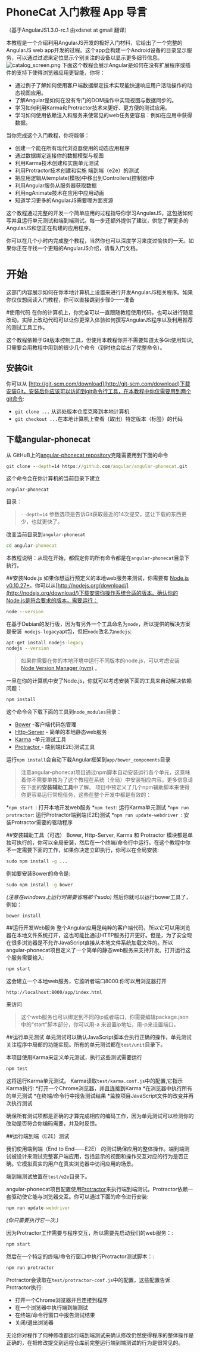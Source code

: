 # PhoneCat 入门教程 App 导言
（基于AngularJS1.3.0-rc.1 由xdsnet at gmail 翻译）

本教程是一个介绍利用AngularJS开发的极好入门材料，它给出了一个完整的AngularJS web app开发的过程。这个app会构建一个Android设备的目录显示服务，可以通过过滤来定位显示个别关注的设备以显示更多细节信息。
![catalog_screen.png](./image/catalog_screen.png)
下面这个教程会展示Angular是如何在没有扩展程序或插件的支持下使得浏览器应用更智能，你将：

* 通过例子了解如何使用客户端数据绑定技术实现能快速响应用户活动操作的动态视图应用。
* 了解Angular是如何在没有专门的DOM操作中实现视图与数据同步的。
* 学习如何利用Karma和Protractor技术来更好、更方便的测试应用。
* 学习如何使用依赖注入和服务来使常见的web任务更容易：例如在应用中获得数据。


当你完成这个入门教程，你将能够：

* 创建一个能在所有现代浏览器使用的动态应用程序
* 通过数据绑定连接你的数据模型与视图
* 利用Karma技术创建和实施单元测试
* 利用Protractor技术创建和实施 端到端（e2e）的测试
* 把应用逻辑从template(模板)中移出到Controllers(控制器)中
* 利用Angular服务从服务器获取数据
* 利用ngAnimate技术在应用中应用动画
* 知道学习更多的AngularJS需要哪方面资源

这个教程通过完整的开发一个简单应用的过程指导你学习AngularJS，这包括如何写并且运行单元测试和端到端测试。每一步还额外提供了建议，供您了解更多的AngularJS和您正在构建的应用程序。

你可以在几个小时内完成整个教程，当然你也可以深度学习来度过愉快的一天。如果你正在寻找一个更短的AngularJS介绍，请看入门文档。

# 开始
这部门内容展示如何在你本地计算机上设置来进行开发AngularJS相关程序。如果你仅仅想阅读入门教程，你可以直接跳到步骤0——准备

#使用代码
在你的计算机上，你完全可以一直跟随教程使用代码，也可以进行随意改动，实际上改动代码可以让你更深入体验如何撰写AngularJS程序以及利用推荐的测试工具工作。

这个教程依赖于Git版本控制工具，但使用本教程你并不需要知道太多Git使用知识,只需要会用教程中用到的很少几个命令（到时也会给出了完整命令）。

## 安装Git
你可以从 [http://git-scm.com/download](http://git-scm.com/download)下载安装Git。安装后你应该可以访问到git命令行工具，在本教程中你仅需要用到两个git命令:

* `git clone ...` 从远处版本仓库克隆到本地计算机
* `git checkout ...`在本地计算机上查看（取出）特定版本（标签）的代码

## 下载angular-phonecat
从 GitHuB上的[angular-phonecat repository](https://github.com/angular/angular-phonecat)克隆需要用到下面的命令
```cmd
git clone --depth=14 https://github.com/angular/angular-phonecat.git
```

这个命令会在你计算机的当前目录下建立
```
angular-phonecat
```
目录：
>`--depth=14` 参数选项是告诉Git获取最近的14次提交，这让下载的东西更少，也就更快了。

改变当前目录到`angular-phonecat`
```cmd
cd angular-phonecat
```
本教程说明：从现在开始，都假定你的所有命令都是在`angular-phonecat`目录下执行。

##安装Node.js
如果你想运行预定义的本地web服务来测试，你需要有 [Node.js v0.10.27+](http://nodejs.org/)。你可以从[http://nodejs.org/download/](http://nodejs.org/download/)下载安装你操作系统合适的版本。确认你的Node.js是符合要求的版本，需要运行：
```cmd
node --version
```
在基于Debian的发行版，因为有另外一个工具命名为`node`，所以提供的解决方案是安装```
nodejs-legacy```apt包，但把`node`改名为`nodejs`:
```cmd
apt-get install nodejs-legacy
nodejs --version
```
>如果你需要在你的本地环境中运行不同版本的node.js，可以考虑安装 [Node Version Manager (nvm)](https://github.com/creationix/nvm) 。

一旦在你的计算机中安了Node.js，你就可以考虑安装下面的工具来自动解决依赖问题：
```cmd
npm install
```

这个命令会下载下面的工具到`node_modules`目录：
* [Bower](http://bower.io/) -客户端代码包管理
* [Http-Server](https://github.com/nodeapps/http-server) - 简单的本地静态web服务
* [Karma](https://github.com/karma-runner/karma) -单元测试工具
* [Protractor ](https://github.com/angular/protractor)- 端到端(E2E)测试工具

运行`npm install`会自动下载Angular框架到`app/bower_components`目录
>注意angular-phonecat项目通过npm脚本自动安装运行各个单元，这意味着你不需要单独为了这个教程在系统（全局）中安装相应内容。更多信息请在下面的**安装辅助工具**中了解。
项目中预定义了几个npm辅助脚本来使得你更容易运行常规任务，这些在整个开发中都是有效的：

*`npm start `: 打开本地开发web服务
*`npm test`: 运行Karma单元测试
*`npm run protractor`: 运行Protractor端到端(E2E)测试
*`npm run update-webdriver `: 安装Protractor需要的驱动程序

##安装辅助工具（可选）
Bower, Http-Server, Karma 和 Protractor 模块都是单独可执行的，你可以全局安装，然后在一个终端/命令行中运行。在这个教程中你不一定需要下面的工作，如果你决定立即执行，你可以在全局安装:
```cmd
sudo npm install -g ...
```
例如要安装Bower的命令是:
```cmd
sudo npm install -g bower
```
*(注意在windows上运行时需要省略那个sudo)*
然后你就可以运行bower工具了，例如：
```cmd
bower install
```

##运行开发Web服务
整个Angular应用是纯粹的客户端代码，所以它可以用浏览器在本地文件系统打开，这也可能比通过HTTP服务打开更好。但是，为了安全现在很多浏览器是不允许JavaScript直接从本地文件系统加载文件的。所以 angular-phonecat项目定义了一个简单的静态web服务来支持开发。打开运行这个服务需要输入:
```cmd
npm start
```
这会建立一个本地web服务，它监听者端口8000.你可以用浏览器打开
```
http://localhost:8000/app/index.html
```
来访问
>这个web服务也可以绑定到不同的ip或者端口，你需要编辑package.json中的“start"脚本部分，你可以用-a 来设置ip地址，用-p来设置端口。

##运行单元测试
单元测试可以确认JavaScript脚本会执行正确的操作，单元测试关注程序中局部的功能实现。所有的单元测试都在`test/unit`目录下。

本项目使用Karma来定义单元测试，执行这些测试需要运行
```cmd
npm test
```
这将运行Karma单元测试。 Karma读取`test/karma.conf.js`中的配置,它指示Karma执行:
 *打开一个Chrome浏览器，并且连接到Karma
 *在浏览器中执行所有的单元测试
 *在终端/命令行中报告测试结果
 *监控项目JavaScript文件的改变并再次执行测试

确保所有测试项都是正确的才算完成相应的编码工作，因为单元测试可以检测你的改动是否符合你编码需要，并及时反馈。

##运行端到端（E2E）测试

我们使用端到端（End to End——E2E） 的测试确保应用的整体操作。端到端测试被设计来测试完整客户端应用，包括显示的视图和操作交互对应的行为是否正确。它模拟真实的用户在真实浏览器中访问应用的场景。

端到端测试放置在`test/e2e`目录下。

angular-phonecat项目配置使用[Protractor](https://github.com/angular/protractor)来执行端到端测试。Protractor依赖一套驱动使它能与浏览器交互。你可以通过下面的命令进行安装:

```cmd
npm run update-webdriver
```

*(你只需要执行它一次.)*

因为Protractor工作需要与程序交互，所以需要先启动我们的web服务：:

```cmd
npm start
```

然后在一个特定的终端/命令行窗口中执行Protractor测试脚本：:

```cmd
npm run protractor
```

Protractor会读取在`test/protractor-conf.js`中的配置，这些配置告诉Protractor执行:

* 打开一个Chrome浏览器并且连接到程序
* 在一个浏览器中执行端到端测试
* 在终端/命令行窗口中报告测试结果
* 关闭/退出浏览器

无论你对程作了何种修改都运行端到端测试来确认修改仍然使得程序的整体操作是正确的，在把修改提交到远程仓库前完整运行端到端测试的行为是很常见的。

